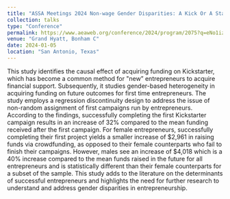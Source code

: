 ```yaml
---
title: "ASSA Meetings 2024 Non-wage Gender Disparities: A Kick Or A Start?"
collection: talks
type: "Conference"
permalink: https://www.aeaweb.org/conference/2024/program/2075?q=eNo1izEKgDAQBP-ytYUWNr7BwsJeDj3wwJiQOxWR_N2I2s0sOxeUVcWv_RkYzfUrGlRIBUjVj1lQwDi6TB2ZLFmVKY5zK05Mn5A2m30cFlL744nOLxXHL-3Cx_OOIeShLpHSDRx3KXU,
venue: "Grand Hyatt, Bonham C"
date: 2024-01-05
location: "San Antonio, Texas"
---
```


This study identifies the causal effect of acquiring funding on Kickstarter, which has become a common method for "new” entrepreneurs to acquire financial support. Subsequently, it studies gender-based heterogeneity in acquiring funding on future outcomes for first time entrepreneurs. The study employs a regression discontinuity design to address the issue of non-random assignment of first campaigns run by entrepreneurs. According to the findings, successfully completing the first Kickstarter campaign results in an increase of 32% compared to the mean funding received after the first campaign. For female entrepreneurs, successfully completing their first project yields a smaller increase of $2,961 in raising funds via crowdfunding, as opposed to their female counterparts who fail to finish their campaigns. However, males see an increase of $4,018 which is a 40% increase compared to the mean funds raised in the future for all entrepreneurs and is statistically different than their female counterparts for a subset of the sample. This study adds to the literature on the determinants of successful entrepreneurs and highlights the need for further research to understand and address gender disparities in entrepreneurship. 